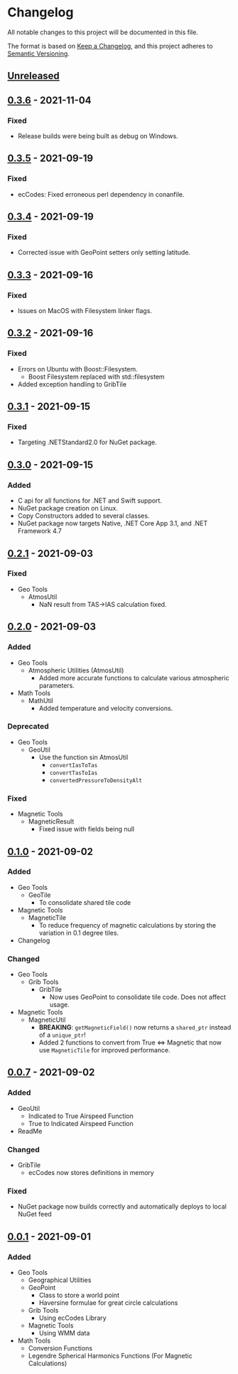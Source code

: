 # Changelog
All notable changes to this project will be documented in this file.

The format is based on [Keep a Changelog](https://keepachangelog.com/en/1.0.0/),
and this project adheres to [Semantic Versioning](https://semver.org/spec/v2.0.0.html).

## [Unreleased]

## [0.3.6] - 2021-11-04
### Fixed
- Release builds were being built as debug on Windows.

## [0.3.5] - 2021-09-19
### Fixed
- ecCodes: Fixed erroneous perl dependency in conanfile.

## [0.3.4] - 2021-09-19
### Fixed
- Corrected issue with GeoPoint setters only setting latitude.

## [0.3.3] - 2021-09-16
### Fixed
- Issues on MacOS with Filesystem linker flags.

## [0.3.2] - 2021-09-16
### Fixed
- Errors on Ubuntu with Boost::Filesystem.
  - Boost Filesystem replaced with std::filesystem
- Added exception handling to GribTile

## [0.3.1] - 2021-09-15
### Fixed
- Targeting .NETStandard2.0 for NuGet package.

## [0.3.0] - 2021-09-15
### Added
- C api for all functions for .NET and Swift support.
- NuGet package creation on Linux.
- Copy Constructors added to several classes.
- NuGet package now targets Native, .NET Core App 3.1, and .NET Framework 4.7

## [0.2.1] - 2021-09-03
### Fixed
- Geo Tools
  - AtmosUtil
    - NaN result from TAS->IAS calculation fixed.

## [0.2.0] - 2021-09-03
### Added
- Geo Tools
  - Atmospheric Utilities (AtmosUtil)
    - Added more accurate functions to calculate various atmospheric parameters.
- Math Tools
  - MathUtil
    - Added temperature and velocity conversions.

### Deprecated
- Geo Tools
  - GeoUtil
    - Use the function sin AtmosUtil
      - `convertIasToTas`
      - `convertTasToIas`
      - `convertedPressureToDensityAlt`

### Fixed
- Magnetic Tools
  - MagneticResult
    - Fixed issue with fields being null

## [0.1.0] - 2021-09-02
### Added
- Geo Tools
  - GeoTile
    - To consolidate shared tile code
- Magnetic Tools
  - MagneticTile
    - To reduce frequency of magnetic calculations by storing the variation in 0.1 degree tiles.
- Changelog

### Changed
- Geo Tools
  - Grib Tools
    - GribTile
      - Now uses GeoPoint to consolidate tile code. Does not affect usage.
- Magnetic Tools
  - MagneticUtil
    - **BREAKING**: `getMagneticField()` now returns a `shared_ptr` instead of a `unique_ptr`!
    - Added 2 functions to convert from True <=> Magnetic that now use `MagneticTile` for improved performance.

## [0.0.7] - 2021-09-02
### Added
- GeoUtil
  - Indicated to True Airspeed Function
  - True to Indicated Airspeed Function
- ReadMe

### Changed
- GribTile
  - ecCodes now stores definitions in memory

### Fixed
- NuGet package now builds correctly and automatically deploys to local NuGet feed

## [0.0.1] - 2021-09-01
### Added
- Geo Tools
  - Geographical Utilities
  - GeoPoint
    - Class to store a world point
    - Haversine formulae for great circle calculations
  - Grib Tools
    - Using ecCodes Library
  - Magnetic Tools
    - Using WMM data
- Math Tools
  - Conversion Functions
  - Legendre Spherical Harmonics Functions (For Magnetic Calculations)

[Unreleased]: https://gitlab.com/vatsim-tools/aviation-calc-util/-/compare/0.3.6...HEAD
[0.3.6]: https://gitlab.com/vatsim-tools/aviation-calc-util/-/compare/v0.3.5...v0.3.6
[0.3.5]: https://gitlab.com/vatsim-tools/aviation-calc-util/-/compare/v0.3.4...v0.3.5
[0.3.4]: https://gitlab.com/vatsim-tools/aviation-calc-util/-/compare/v0.3.3...v0.3.4
[0.3.3]: https://gitlab.com/vatsim-tools/aviation-calc-util/-/compare/v0.3.2...v0.3.3
[0.3.2]: https://gitlab.com/vatsim-tools/aviation-calc-util/-/compare/v0.3.1...v0.3.2
[0.3.1]: https://gitlab.com/vatsim-tools/aviation-calc-util/-/compare/v0.3.0...v0.3.1
[0.3.0]: https://gitlab.com/vatsim-tools/aviation-calc-util/-/compare/v0.2.1...v0.3.0
[0.2.1]: https://gitlab.com/vatsim-tools/aviation-calc-util/-/compare/v0.2.0...v0.2.1
[0.2.0]: https://gitlab.com/vatsim-tools/aviation-calc-util/-/compare/v0.1.0...v0.2.0
[0.1.0]: https://gitlab.com/vatsim-tools/aviation-calc-util/-/compare/v0.0.7...v0.1.0
[0.0.7]: https://gitlab.com/vatsim-tools/aviation-calc-util/-/compare/v0.0.1...v0.0.7
[0.0.1]: https://gitlab.com/vatsim-tools/aviation-calc-util/-/releases/v0.0.1

